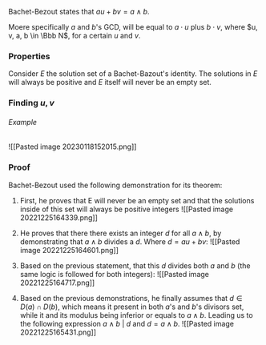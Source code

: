 Bachet-Bezout states that $au + bv = a \land b$.

Moere specifically $a$ and $b$'s GCD, will be equal to $a \cdot u$ plus $b \cdot v$, where $u, v, a, b \in \Bbb N$, for a certain $u$ and $v$. 

### Properties
Consider $E$ the solution set of a Bachet-Bazout's identity. The solutions in $E$ will always be positive and $E$ itself will never be an empty set.

### Finding $u, v$

###### Example
![[Pasted image 20230118152015.png]]

### Proof
Bachet-Bezout used the following demonstration for its theorem: 
1) First, he proves that E will never be an empty set and that the solutions inside of this set will always be positive integers
![[Pasted image 20221225164339.png]]

2) He proves that there there exists an integer $d$ for all $a \land b$, by demonstrating that $a \land b$ divides a $d$. 
   Where $d = au + bv$:
![[Pasted image 20221225164601.png]]

3) Based on the previous statement, that this $d$ divides both $a$ and $b$ (the same logic is followed for both integers):
![[Pasted image 20221225164717.png]]

4) Based on the previous demonstrations, he finally assumes that $d \in D(a) \cap D(b)$, which means it present in both $a$'s and $b$'s divisors set, while it and its modulus being inferior or equals to $a \land b$.
	Leading us to the following expression $a \land b\ |\ d$ and $d = a\land b$.
![[Pasted image 20221225165431.png]]